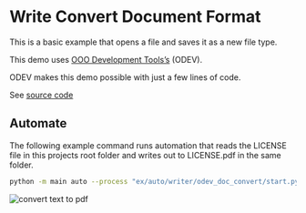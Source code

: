 # Write Convert Document Format

This is a basic example that opens a file and saves it as a new file type.

This demo uses [OOO Development Tools’s](https://python-ooo-dev-tools.readthedocs.io/en/latest/) (ODEV).

ODEV makes this demo possible with just a few lines of code.

See [source code](./start.py)

## Automate

The following example command runs automation that reads the LICENSE file in this projects
root folder and writes out to LICENSE.pdf in the same folder.

```sh
python -m main auto --process "ex/auto/writer/odev_doc_convert/start.py -e 'pdf' -f 'LICENSE'"
```

![convert text to pdf](https://user-images.githubusercontent.com/4193389/178155989-1ec6e63a-ace3-4c60-8645-729245235d19.gif)
